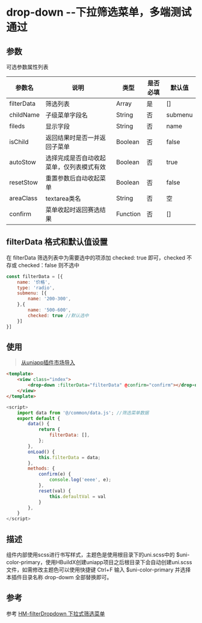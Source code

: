 drop-down --下拉筛选菜单，多端测试通过
===========

## 参数
可选参数属性列表

|参数名|说明|类型|是否必填|默认值|
|----|----|----|----|----|
|filterData|筛选列表|Array|是|[]|
|childName|子级菜单字段名|String|否|submenu|
|fileds|显示字段|String|否|name|
|isChild|返回结果时是否一并返回子菜单|Boolean|否|false|
|autoStow|选择完成是否自动收起菜单，仅列表模式有效|Boolean|否|true|
|resetStow|重置参数后自动收起菜单|Boolean|否|false|
|areaClass|textarea类名|String|否|空|
|confirm|菜单收起时返回赛选结果|Function|否|[]|

## filterData 格式和默认值设置
在 filterData 筛选列表中为需要选中的项添加 checked: true 即可，checked 不存或 checked：false 则不选中
```js
const filterData = [{
	name: '价格',
	type: 'radio',
	submenu: [{
		name: '200-300',
	},{
		name: '500-600',
		checked: true //默认选中
	}]
}]
```

## 使用

>[从uniapp插件市场导入](https://ext.dcloud.net.cn/plugin?name=drop-down)

```html
<template>
	<view class="index">
		<drop-down :filterData="filterData" @confirm="confirm"></drop-down>
	</view>
</template>
```

```js
<script>
	import data from '@/common/data.js'; //筛选菜单数据
	export default {
		data() {
			return {
				filterData: [],
			};
		},
		onLoad() {
			this.filterData = data;
		},
		methods: {
			confirm(e) {
				console.log('eeee', e);
			},
			reset(val) {
				this.defaultVal = val
			}
		},
	}
</script>
```

## 描述
组件内部使用scss进行书写样式，主题色是使用根目录下的uni.scss中的 $uni-color-primary，使用HBuildX创建uniapp项目之后根目录下会自动创建uni.scss文件，如需修改主题色可以使用快捷键 Ctrl+F 输入 $uni-color-primary 并选择 本插件目录名称 drop-dowm 全部替换即可。

## 参考

参考 [HM-filterDropdown 下拉式筛选菜单](https://ext.dcloud.net.cn/plugin?id=1078) 
